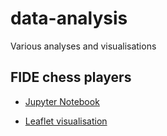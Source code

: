 # data-analysis
Various analyses and visualisations

## FIDE chess players

 - [Jupyter Notebook](https://nbviewer.jupyter.org/github/oysteinbf/data-analysis/tree/master/chess-players/FIDE_chess_ratings.ipynb)

 - [Leaflet visualisation](https://rawgit.com/oysteinbf/data-analysis/tree/master/chess-players/FIDE_chess_players.html)
